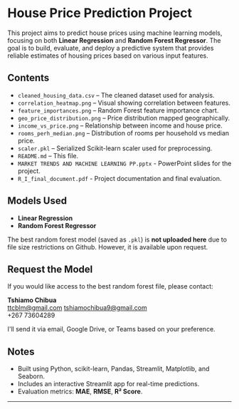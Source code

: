 # House Price Prediction Project

This project aims to predict house prices using machine learning models, focusing on both **Linear Regression** and **Random Forest Regressor**. The goal is to build, evaluate, and deploy a predictive system that provides reliable estimates of housing prices based on various input features.

## Contents

- `cleaned_housing_data.csv` – The cleaned dataset used for analysis.
- `correlation_heatmap.png` – Visual showing correlation between features.
- `feature_importances.png` – Random Forest feature importance chart.
- `geo_price_distribution.png` – Price distribution mapped geographically.
- `income_vs_price.png` – Relationship between income and house price.
- `rooms_perh_median.png` – Distribution of rooms per household vs median price.
- `scaler.pkl` – Serialized Scikit-learn scaler used for preprocessing.
- `README.md` – This file.
- `MARKET TRENDS AND MACHINE LEARNING PP.pptx` - PowerPoint slides for the project.
- `R_I_final_document.pdf` - Project documentation and final evaluation.


## Models Used

- **Linear Regression**
- **Random Forest Regressor**

The best random forest model (saved as `.pkl`) is **not uploaded here** due to file size restrictions on Github. However, it is available upon request.

## Request the Model

If you would like access to the best random forest file, please contact:

**Tshiamo Chibua**  
 ttcblm@gmail.com
 tshiamochibua9@gmail.com  
 +267 73604289

I'll send it via email, Google Drive, or Teams based on your preference.

##  Notes

- Built using Python, scikit-learn, Pandas, Streamlit, Matplotlib, and Seaborn.
- Includes an interactive Streamlit app for real-time predictions.
- Evaluation metrics: **MAE**, **RMSE**, **R² Score**.

---


